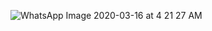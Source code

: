 ![WhatsApp Image 2020-03-16 at 4 21 27 AM](https://user-images.githubusercontent.com/55870659/76753459-f936b700-673d-11ea-91b3-d2809e7f8a5f.jpeg)
